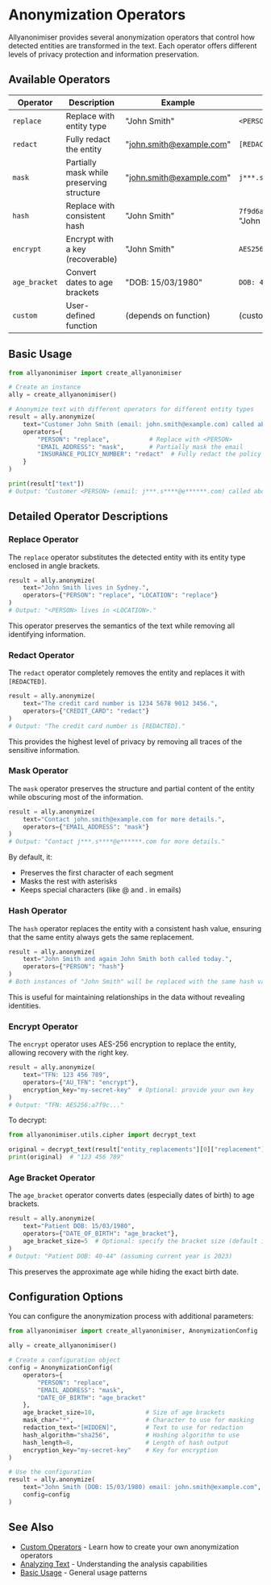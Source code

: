 # Anonymization Operators

Allyanonimiser provides several anonymization operators that control how detected entities are transformed in the text. Each operator offers different levels of privacy protection and information preservation.

## Available Operators

| Operator | Description | Example | Result |
|----------|-------------|---------|--------|
| `replace` | Replace with entity type | "John Smith" | `<PERSON>` |
| `redact` | Fully redact the entity | "john.smith@example.com" | `[REDACTED]` |
| `mask` | Partially mask while preserving structure | "john.smith@example.com" | `j***.s****@e******.com` |
| `hash` | Replace with consistent hash | "John Smith" | `7f9d6a...` (same for all "John Smith") |
| `encrypt` | Encrypt with a key (recoverable) | "John Smith" | `AES256:a7f9c...` |
| `age_bracket` | Convert dates to age brackets | "DOB: 15/03/1980" | `DOB: 40-44` |
| `custom` | User-defined function | (depends on function) | (custom output) |

## Basic Usage

```python
from allyanonimiser import create_allyanonimiser

# Create an instance
ally = create_allyanonimiser()

# Anonymize text with different operators for different entity types
result = ally.anonymize(
    text="Customer John Smith (email: john.smith@example.com) called about policy POL-123456.",
    operators={
        "PERSON": "replace",           # Replace with <PERSON>
        "EMAIL_ADDRESS": "mask",       # Partially mask the email
        "INSURANCE_POLICY_NUMBER": "redact"  # Fully redact the policy number
    }
)

print(result["text"])
# Output: "Customer <PERSON> (email: j***.s****@e******.com) called about policy [REDACTED]."
```

## Detailed Operator Descriptions

### Replace Operator

The `replace` operator substitutes the detected entity with its entity type enclosed in angle brackets.

```python
result = ally.anonymize(
    text="John Smith lives in Sydney.",
    operators={"PERSON": "replace", "LOCATION": "replace"}
)
# Output: "<PERSON> lives in <LOCATION>."
```

This operator preserves the semantics of the text while removing all identifying information.

### Redact Operator

The `redact` operator completely removes the entity and replaces it with `[REDACTED]`.

```python
result = ally.anonymize(
    text="The credit card number is 1234 5678 9012 3456.",
    operators={"CREDIT_CARD": "redact"}
)
# Output: "The credit card number is [REDACTED]."
```

This provides the highest level of privacy by removing all traces of the sensitive information.

### Mask Operator

The `mask` operator preserves the structure and partial content of the entity while obscuring most of the information.

```python
result = ally.anonymize(
    text="Contact john.smith@example.com for more details.",
    operators={"EMAIL_ADDRESS": "mask"}
)
# Output: "Contact j***.s****@e******.com for more details."
```

By default, it:
- Preserves the first character of each segment
- Masks the rest with asterisks
- Keeps special characters (like @ and . in emails)

### Hash Operator

The `hash` operator replaces the entity with a consistent hash value, ensuring that the same entity always gets the same replacement.

```python
result = ally.anonymize(
    text="John Smith and again John Smith both called today.",
    operators={"PERSON": "hash"}
)
# Both instances of "John Smith" will be replaced with the same hash value
```

This is useful for maintaining relationships in the data without revealing identities.

### Encrypt Operator

The `encrypt` operator uses AES-256 encryption to replace the entity, allowing recovery with the right key.

```python
result = ally.anonymize(
    text="TFN: 123 456 789",
    operators={"AU_TFN": "encrypt"},
    encryption_key="my-secret-key"  # Optional: provide your own key
)
# Output: "TFN: AES256:a7f9c..."
```

To decrypt:

```python
from allyanonimiser.utils.cipher import decrypt_text

original = decrypt_text(result["entity_replacements"][0]["replacement"], "my-secret-key")
print(original)  # "123 456 789"
```

### Age Bracket Operator

The `age_bracket` operator converts dates (especially dates of birth) to age brackets.

```python
result = ally.anonymize(
    text="Patient DOB: 15/03/1980",
    operators={"DATE_OF_BIRTH": "age_bracket"},
    age_bracket_size=5  # Optional: specify the bracket size (default is 5)
)
# Output: "Patient DOB: 40-44" (assuming current year is 2023)
```

This preserves the approximate age while hiding the exact birth date.

## Configuration Options

You can configure the anonymization process with additional parameters:

```python
from allyanonimiser import create_allyanonimiser, AnonymizationConfig

ally = create_allyanonimiser()

# Create a configuration object
config = AnonymizationConfig(
    operators={
        "PERSON": "replace",
        "EMAIL_ADDRESS": "mask",
        "DATE_OF_BIRTH": "age_bracket"
    },
    age_bracket_size=10,              # Size of age brackets
    mask_char="*",                    # Character to use for masking
    redaction_text="[HIDDEN]",        # Text to use for redaction
    hash_algorithm="sha256",          # Hashing algorithm to use
    hash_length=8,                    # Length of hash output
    encryption_key="my-secret-key"    # Key for encryption
)

# Use the configuration
result = ally.anonymize(
    text="John Smith (DOB: 15/03/1980) email: john.smith@example.com",
    config=config
)
```

## See Also

- [Custom Operators](custom-operators.md) - Learn how to create your own anonymization operators
- [Analyzing Text](../usage/analyzing-text.md) - Understanding the analysis capabilities
- [Basic Usage](../usage/basic-usage.md) - General usage patterns